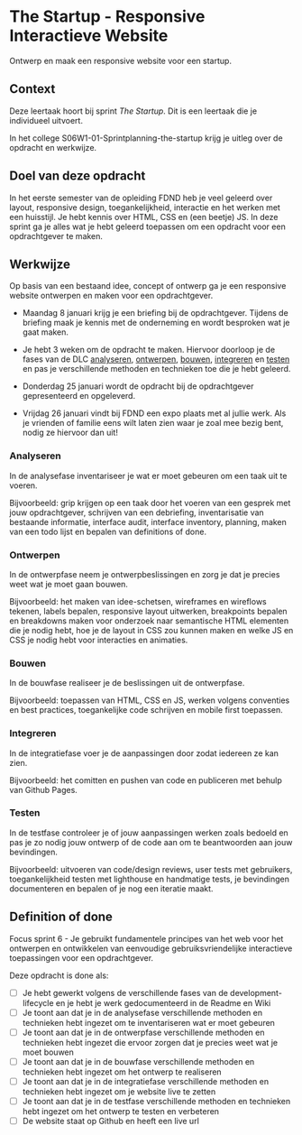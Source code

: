 # The Startup - Responsive Interactieve Website
Ontwerp en maak een responsive website voor een startup.

## Context
Deze leertaak hoort bij sprint _The Startup_. Dit is een leertaak die je individueel uitvoert.

In het college S06W1-01-Sprintplanning-the-startup krijg je uitleg over de opdracht en werkwijze.


## Doel van deze opdracht

In het eerste semester van de opleiding FDND heb je veel geleerd over layout, responsive design, toegankelijkheid, interactie en het werken met een huisstijl. Je hebt kennis over HTML, CSS en (een beetje) JS. In deze sprint ga je alles wat je hebt geleerd toepassen om een opdracht voor een opdrachtgever te maken.

## Werkwijze

Op basis van een bestaand idee, concept of ontwerp ga je een responsive website ontwerpen en maken voor een opdrachtgever.

* Maandag 8 januari krijg je een briefing bij de opdrachtgever. Tijdens de briefing maak je kennis met de onderneming en wordt besproken wat je gaat maken. 

* Je hebt 3 weken om de opdracht te maken. Hiervoor doorloop je de fases van de DLC [analyseren](#analyseren), [ontwerpen](#ontwerpen), [bouwen](#bouwen), [integreren](#integreren) en [testen](#testen) en pas je verschillende methoden en technieken toe die je hebt geleerd.  

* Donderdag 25 januari wordt de opdracht bij de opdrachtgever gepresenteerd en opgeleverd.

* Vrijdag 26 januari vindt bij FDND een expo plaats met al jullie werk. Als je vrienden of familie eens wilt laten zien waar je zoal mee bezig bent, nodig ze hiervoor dan uit!

### Analyseren
In de analysefase inventariseer je wat er moet gebeuren om een taak uit te voeren. 

Bijvoorbeeld: grip krijgen op een taak door het voeren van een gesprek met jouw opdrachtgever, schrijven van een debriefing, inventarisatie van bestaande informatie, interface audit, interface inventory, planning, maken van een todo lijst en bepalen van definitions of done.

### Ontwerpen
In de ontwerpfase neem je ontwerpbeslissingen en zorg je dat je precies weet wat je moet gaan bouwen. 

Bijvoorbeeld: het maken van idee-schetsen, wireframes en wireflows tekenen, labels bepalen, responsive layout uitwerken, breakpoints bepalen en breakdowns maken voor onderzoek naar semantische HTML elementen die je nodig hebt, hoe je de layout in CSS zou kunnen maken en welke JS en CSS je nodig hebt voor interacties en animaties.

### Bouwen
In de bouwfase realiseer je de beslissingen uit de ontwerpfase. 

Bijvoorbeeld: toepassen van HTML, CSS en JS, werken volgens conventies en best practices, toegankelijke code schrijven en mobile first toepassen.


### Integreren
In de integratiefase voer je de aanpassingen door zodat iedereen ze kan zien. 

Bijvoorbeeld: het comitten en pushen van code en publiceren met behulp van Github Pages.

### Testen
In de testfase controleer je of jouw aanpassingen werken zoals bedoeld en pas je zo nodig jouw ontwerp of de code aan om te beantwoorden aan jouw bevindingen. 

Bijvoorbeeld: uitvoeren van code/design reviews, user tests met gebruikers, toegankelijkheid testen met lighthouse en handmatige tests, je bevindingen documenteren en bepalen of je nog een iteratie maakt.

## Definition of done

Focus sprint 6 - Je gebruikt fundamentele principes van het web voor het ontwerpen en ontwikkelen van eenvoudige gebruiksvriendelijke interactieve toepassingen voor een opdrachtgever.

Deze opdracht is done als:

- [ ] Je hebt gewerkt volgens de verschillende fases van de development-lifecycle en je hebt je werk gedocumenteerd in de Readme en Wiki
- [ ] Je toont aan dat je in de analysefase verschillende methoden en technieken hebt ingezet om te inventariseren wat er moet gebeuren
- [ ] Je toont aan dat je in de ontwerpfase verschillende methoden en technieken hebt ingezet die ervoor zorgen dat je precies weet wat je moet bouwen
- [ ] Je toont aan dat je in de bouwfase verschillende methoden en technieken hebt ingezet om het ontwerp te realiseren
- [ ] Je toont aan dat je in de integratiefase verschillende methoden en technieken hebt ingezet om je website live te zetten
- [ ] Je toont aan dat je in de testfase verschillende methoden en technieken hebt ingezet om het ontwerp te testen en verbeteren
- [ ] De website staat op Github en heeft een live url
